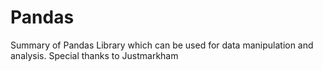 # Pandas
Summary of Pandas Library which can be used for data manipulation and analysis.
Special thanks to Justmarkham
